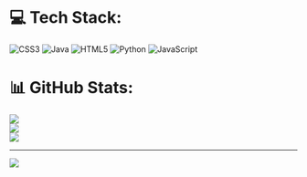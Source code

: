 
# 💻 Tech Stack:
![CSS3](https://img.shields.io/badge/css3-%231572B6.svg?style=for-the-badge&logo=css3&logoColor=white) ![Java](https://img.shields.io/badge/java-%23ED8B00.svg?style=for-the-badge&logo=openjdk&logoColor=white) ![HTML5](https://img.shields.io/badge/html5-%23E34F26.svg?style=for-the-badge&logo=html5&logoColor=white) ![Python](https://img.shields.io/badge/python-3670A0?style=for-the-badge&logo=python&logoColor=ffdd54) ![JavaScript](https://img.shields.io/badge/javascript-%23323330.svg?style=for-the-badge&logo=javascript&logoColor=%23F7DF1E)
# 📊 GitHub Stats:
![](https://github-readme-stats.vercel.app/api?username=btsantosa&theme=dark&hide_border=false&include_all_commits=true&count_private=true)<br/>
![](https://github-readme-streak-stats.herokuapp.com/?user=btsantosa&theme=dark&hide_border=false)<br/>
![](https://github-readme-stats.vercel.app/api/top-langs/?username=btsantosa&theme=dark&hide_border=false&include_all_commits=true&count_private=true&layout=compact)


---
[![](https://visitcount.itsvg.in/api?id=btsantosa&icon=0&color=0)](https://visitcount.itsvg.in)

<!-- Proudly created with GPRM ( https://gprm.itsvg.in ) -->
